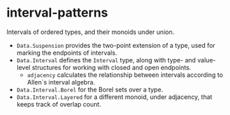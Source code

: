 # interval-patterns

Intervals of ordered types, and their monoids under union.

* `Data.Suspension` provides the two-point extension of a type,
  used for marking the endpoints of intervals.
* `Data.Interval` defines the `Interval` type, along with type- and value-level
  structures for working with closed and open endpoints.
  * `adjacency` calculates the relationship between intervals
    according to Allen`s interval algebra.
* `Data.Interval.Borel` for the Borel sets over a type.
* `Data.Interval.Layered` for a different monoid, under adjacency,
  that keeps track of overlap count.
